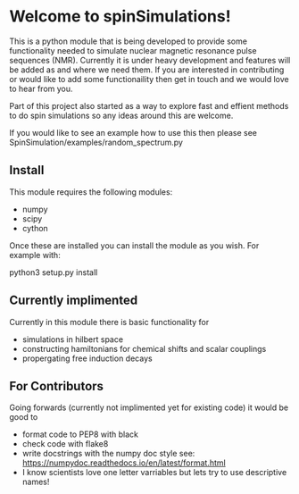 
# Welcome to spinSimulations! 

This is a python module that is being developed to provide some functionality needed to simulate nuclear magnetic resonance pulse sequences (NMR). Currently it is under heavy development and features will be added as and where we need them. If you are interested in contributing or would like to add some functionaility then get in touch and we would love to hear from you. 

Part of this project also started as a way to explore fast and effient methods to do spin simulations so any ideas around this are welcome. 

If you would like to see an example how to use this then please see
SpinSimulation/examples/random_spectrum.py

## Install 

This module requires the following modules: 
- numpy 
- scipy 
- cython

Once these are installed you can install the module as you wish. For example with: 

python3 setup.py install

## Currently implimented

Currently in this module there is basic functionality for
- simulations in hilbert space 
- constructing hamiltonians for chemical shifts and scalar couplings 
- propergating free induction decays 

## For Contributors

Going forwards (currently not implimented yet for existing code) it would be good to 
- format code to PEP8 with black 
- check code with flake8 
- write docstrings with the numpy doc style see: https://numpydoc.readthedocs.io/en/latest/format.html
- I know scientists love one letter varriables but lets try to use descriptive names!
